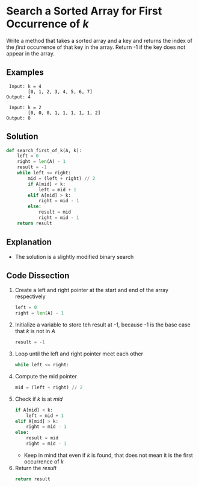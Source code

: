 # Search a Sorted Array for First Occurrence of _k_
Write a method that takes a sorted array and a key and returns the index of the _first_ occurrence of that key in the array. Return -1 if the key does not appear in the array.

## Examples
```
 Input: k = 4
        [0, 1, 2, 3, 4, 5, 6, 7]
Output: 4

 Input: k = 2
        [0, 0, 0, 1, 1, 1, 1, 1, 2]
Output: 8
```

## Solution
```python
def search_first_of_k(A, k):
    left = 0
    right = len(A) - 1
    result = -1
    while left <= right:
        mid = (left + right) // 2
        if A[mid] < k:
            left = mid + 1
        elif A[mid] > k:
            right = mid - 1
        else:
            result = mid
            right = mid - 1
    return result
```

## Explanation
* The solution is a slightly modified binary search

## Code Dissection
1. Create a left and right pointer at the start and end of the array respectively
    ```python
    left = 0
    right = len(A) - 1
    ```
2. Initialize a variable to store teh result at -1, because -1 is the base case that _k_ is not in _A_
    ```python
    result = -1
    ```
3. Loop until the left and right pointer meet each other
    ```python
    while left <= right:
    ```
4. Compute the mid pointer
    ```python
    mid = (left + right) // 2
    ```
5. Check if _k_ is at _mid_
    ```python
    if A[mid] < k:
        left = mid + 1
    elif A[mid] > k:
        right = mid - 1
    else:
        result = mid
        right = mid - 1
    ```
    * Keep in mind that even if _k_ is found, that does not mean it is the first occurrence of _k_
6. Return the _result_
    ```python
    return result
    ```